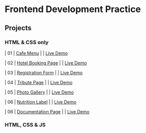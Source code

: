 # Frontend Development Practice 
<h2>Projects </h2>

<h3> HTML & CSS only </h3>
                                                                   
| 01  | [Cafe Menu](https://github.com/OAAK125/CafeMenu) |  | [Live Demo](https://oaak125.github.io/CafeMenu/)

| 02  | [Hotel Booking Page](https://github.com/OAAK125/HotelBookingForm.git) |  | [Live Demo](https://oaak125.github.io/HotelBookingForm/)

| 03  | [Registration Form](https://github.com/OAAK125/RegistrationForm) |  | [Live Demo](https://oaak125.github.io/RegistrationForm/)

| 04  | [Tribute Page](https://github.com/OAAK125/TributePage.git) |  | [Live Demo](https://oaak125.github.io/TributePage/)

| 05  | [Photo Gallery](https://github.com/OAAK125/PhotoGallery) |  | [Live Demo](https://oaak125.github.io/PhotoGallery/)

| 06  | [Nutrition Label](https://github.com/OAAK125/NutritionLabel) |  | [Live Demo](https://oaak125.github.io/NutritionLabel/)

| 06  | [Documentation Page](https://github.com/OAAK125/DocumentationPage) |  | [Live Demo](https://oaak125.github.io/DocumentationPage/)

<h3> HTML, CSS & JS </h3>




